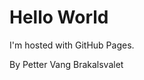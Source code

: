 <html>
<body>
<h1>Hello World</h1>
<p>I'm hosted with GitHub Pages.</p>
  <p> By Petter Vang Brakalsvalet</p>
</body>
</html>
